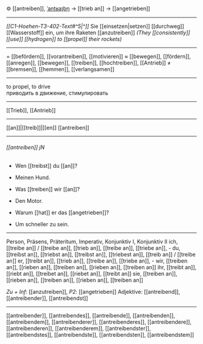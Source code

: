 ⚙️ [[antreiben]], [ˈantʁaɪ̯bn̩](https://youglish.com/pronounce/antreiben/german) → [[trieb an]] → [[angetrieben]]

---

*[[C1-Hoehen-T3-402-Text#^5|^]]* Sie [[einsetzen|setzen]] [[durchweg]] [[Wasserstoff]] ein, um ihre Raketen [[anzutreiben]]
*(They [[consistently]] [[use]] [[hydrogen]] to [[propel]] their rockets)*

---
= [[befördern]], [[vorantreiben]], [[motivieren]]
≈ [[bewegen]], [[fördern]], [[anregen]], [[bewegen]], [[treiben]], [[hochtreiben]], [[Antrieb]]
≠ [[bremsen]], [[hemmen]], [[verlangsamen]]

---
to propel, to drive  
приводить в движение, стимулировать

---
[[Trieb]], [[Antrieb]]

---
[[an]]|[[treib]]|[[en]]
[[antreiben]]


---
###### [[antreiben]] jN
- Wen [[treibst]] du [[an]]?
- Meinen Hund.

- Was [[treiben]] wir [[an]]?
- Den Motor.

- Warum [[hat]] er das [[angetrieben]]?
- Um schneller zu sein.

---
Person, Präsens, Präteritum, Imperativ, Konjunktiv I, Konjunktiv II
ich, [[treibe an]] / [[treibe an]], [[trieb an]], [[treibe an]], [[triebe an]], -
du, [[treibst an]], [[triebst an]], [[treibst an]], [[triebest an]], [[treib an]] / [[treibe an]]
er, [[treibt an]], [[trieb an]], [[treibe an]], [[triebe an]], -
wir, [[treiben an]], [[rieben an]], [[treiben an]], [[rieben an]], [[treiben an]]
ihr, [[treibt an]], [[riebt an]], [[treibet an]], [[riebet an]], [[treibt an]]
sie, [[treiben an]], [[rieben an]], [[treiben an]], [[rieben an]], [[treiben an]]

*Zu + Inf*: [[anzutreiben]], *P2*: [[angetrieben]]
Adjektive: [[antreibend]], [[antreibender]], [[antreibendst]]

---
[[antreibender]], [[antreibendes]], [[antreibende]], [[antreibenden]], [[antreibendem]], [[antreibenderer]], [[antreibenderes]], [[antreibendere]], [[antreibenderen]], [[antreibenderem]], [[antreibendster]], [[antreibendstes]], [[antreibendste]], [[antreibendsten]], [[antreibendstem]]